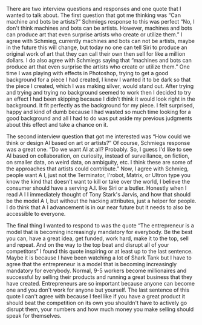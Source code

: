 There are two interview questions and responses and one quote that I wanted to talk about. The first question that got me thinking was “Can machine and bots be artists?” Schmiegs response to this was perfect “No, I don't think machines and bots can be artists.  However, machines and bots can produce art that even surprise artists who create or utilize them.” I agree with Schmieg,  currently machines and bots can not be artists, maybe in the future this will change, but today no one can tell Siri to produce an original work of art that they can call their own then sell for like a million dollars. I do also agree with Schmiegs saying that “machines and bots can produce art that even surprise the artists who create or utilize them.” One time I was playing with effects in Photoshop, trying to get a good background for a piece I had created, I knew I wanted it to be dark so that the piece I created, which I was making silver, would stand out. After trying and trying and trying no background seemed to work then I decided to try an effect I had been skipping because I didn’t think it would look right in the background. It fit perfectly as the background for my piece. I felt surprised, happy and kind of dumb because I had wasted so much time looking for a good background and all I had to do was put aside my previous judgments about this effect and take a chance on it. 

The second interview question that got me interested was “How could we think or design AI based on art or artists?” Of course, Schmiegs response was a great one. “Do we want AI at all? Probably. So, I guess I'd like to see AI based on collaboration, on curiosity, instead of surveillance, on fiction, on smaller data, on weird data, on ambiguity, etc. I think these are some of the approaches that artists could contribute.”  Now, I agree with Schmieg, people want A I, just not the Terminator, I'robot, Matrix, or Ultron type you know the kind that doesn’t want to kill or take over the world, I believe the consumer should have a serving A.I. like Siri or a butler. Honestly when I read A I I immediately thought of Tony Stark's Jarvis, and how that should be the model A I, but without the hacking attributes, just a helper for people. I do think that A I advancement is in our near future but it needs to also be accessible to everyone.

The final thing I wanted to respond to was the quote “The entrepreneur is a model that is becoming increasingly mandatory for everybody. Be the best you can, have a great idea, get funded, work hard, make it to the top, sell and repeat. And on the way to the top beat and disrupt all of your competitors”  I found this quote inspiring or at least up to the last sentence.  Maybe it is because I have been watching a lot of Shark Tank but I have to agree that the entrepreneur is a model that is becoming increasingly mandatory for everybody. Normal, 9-5 workers become millionaires and successful by selling their products and running a great business that they have created. Entrepreneurs are so important because anyone can become one and you don't work for anyone but yourself.  The last sentence of this quote I can't agree with because I feel like if you have a great product it should beat the competition on its own you shouldn't have to actively go disrupt them, your numbers and how much money you make selling should speak for themselves.
